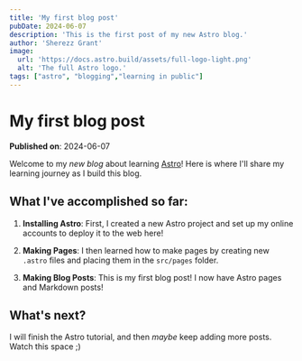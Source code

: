 ```yaml
---
title: 'My first blog post'
pubDate: 2024-06-07
description: 'This is the first post of my new Astro blog.'
author: 'Sherezz Grant'
image:
  url: 'https://docs.astro.build/assets/full-logo-light.png'
  alt: 'The full Astro logo.'
tags: ["astro", "blogging","learning in public"]
---
```


# My first blog post

**Published on**: 2024-06-07

Welcome to my _new blog_ about learning [Astro](https://astro.build)! Here is where I'll share my learning journey as I build this blog.

## What I've accomplished so far:

1. **Installing Astro**: First, I created a new Astro project and set up my online accounts to deploy it to the web here!

2. **Making Pages**: I then learned how to make pages by creating new `.astro` files and placing them in the `src/pages` folder.

3. **Making Blog Posts**: This is my first blog post! I now have Astro pages and Markdown posts!

## What's next?

I will finish the Astro tutorial, and then _maybe_ keep adding more posts. Watch this space ;)